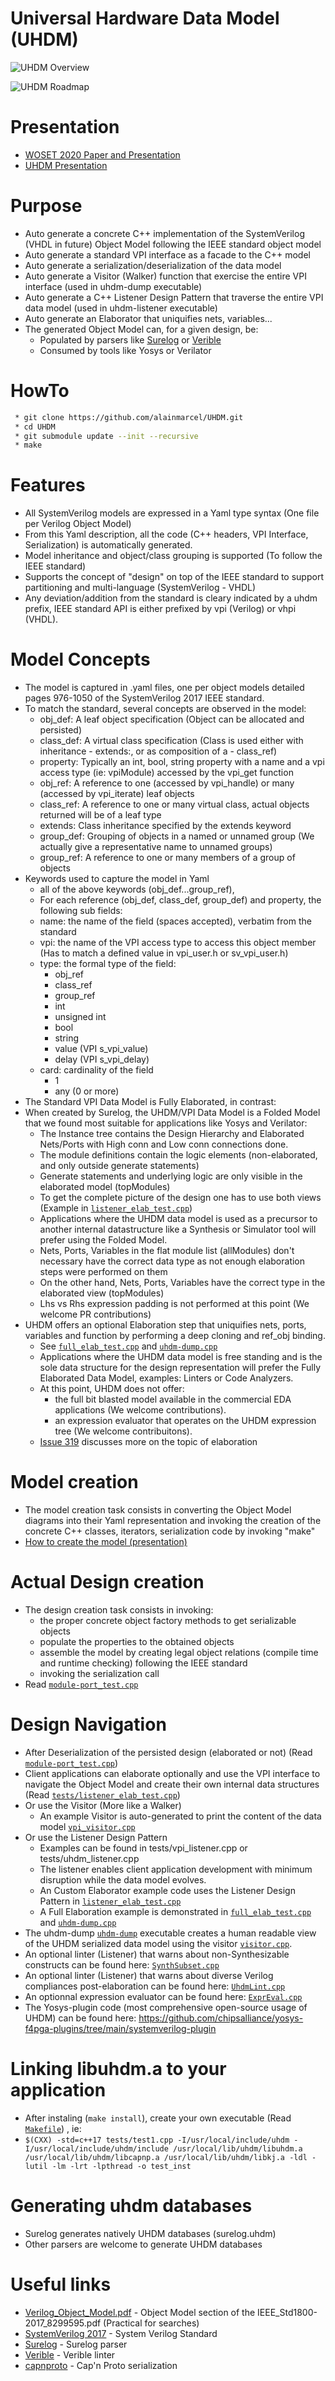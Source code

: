 # Universal Hardware Data Model (UHDM)


![UHDM Overview](/images/UHDM.png)

![UHDM Roadmap](/images/UHDM_future.png)

# Presentation
* [WOSET 2020 Paper and Presentation](https://woset-workshop.github.io/WOSET2020.html#article-10)
* [UHDM Presentation](https://docs.google.com/presentation/d/1evu8aBWMFwi_UrK-DfWXowfsXM4Bp9knQuHV24lwkPc/edit#slide=id.p)

# Purpose

 * Auto generate a concrete C++ implementation of the SystemVerilog (VHDL in future) Object Model following the IEEE standard object model
 * Auto generate a standard VPI interface as a facade to the C++ model
 * Auto generate a serialization/deserialization of the data model
 * Auto generate a Visitor (Walker) function that exercise the entire VPI interface (used in uhdm-dump executable)
 * Auto generate a C++ Listener Design Pattern that traverse the entire VPI data model (used in uhdm-listener executable)
 * Auto generate an Elaborator that uniquifies nets, variables...
 * The generated Object Model can, for a given design, be:
    * Populated by parsers like [Surelog](https://github.com/alainmarcel/Surelog/) or [Verible](https://github.com/google/verible)
    * Consumed by tools like Yosys or Verilator

# HowTo

```bash
 * git clone https://github.com/alainmarcel/UHDM.git
 * cd UHDM
 * git submodule update --init --recursive
 * make
```

# Features
 * All SystemVerilog models are expressed in a Yaml type syntax (One file per Verilog Object Model)
 * From this Yaml description, all the code (C++ headers, VPI Interface, Serialization) is automatically generated.
 * Model inheritance and object/class grouping is supported (To follow the IEEE standard)
 * Supports the concept of "design" on top of the IEEE standard to support partitioning and multi-language (SystemVerilog - VHDL)
 * Any deviation/addition from the standard is cleary indicated by a uhdm prefix, IEEE standard API is either prefixed by vpi (Verilog) or vhpi (VHDL).


# Model Concepts
 * The model is captured in .yaml files, one per object models detailed pages 976-1050 of the SystemVerilog 2017 IEEE standard.
 * To match the standard, several concepts are observed in the model:
    * obj_def: A leaf object specification (Object can be allocated and persisted)
    * class_def: A virtual class specification (Class is used either with inheritance - extends:, or as composition of a - class_ref)
    * property: Typically an int, bool, string property with a name and a vpi access type (ie: vpiModule) accessed by the vpi_get function
    * obj_ref: A reference to one (accessed by vpi_handle) or many (accessed by vpi_iterate) leaf objects
    * class_ref: A reference to one or many virtual class, actual objects returned will be of a leaf type
    * extends: Class inheritance specified by the extends keyword
    * group_def: Grouping of objects in a named or unnamed group (We actually give a representative name to unnamed groups)
    * group_ref: A reference to one or many members of a group of objects
 * Keywords used to capture the model in Yaml
    * all of the above keywords (obj_def...group_ref),
    * For each reference (obj_def, class_def, group_def) and property, the following sub fields:
    * name: the name of the field (spaces accepted), verbatim from the standard
    * vpi: the name of the VPI access type to access this object member (Has to match a defined value in vpi_user.h or sv_vpi_user.h)
    * type: the formal type of the field:
      * obj_ref
      * class_ref
      * group_ref
      * int
      * unsigned int
      * bool
      * string
      * value (VPI s_vpi_value)
      * delay (VPI s_vpi_delay)
    * card: cardinality of the field
      * 1
      * any (0 or more)
 * The Standard VPI Data Model is Fully Elaborated, in contrast:
 * When created by Surelog, the UHDM/VPI Data Model is a Folded Model that we found most suitable for applications like Yosys and Verilator:
    * The Instance tree contains the Design Hierarchy and Elaborated Nets/Ports with High conn and Low conn connections done.
    * The module definitions contain the logic elements (non-elaborated, and only outside generate statements)
    * Generate statements and underlying logic are only visible in the elaborated model (topModules)
    * To get the complete picture of the design one has to use both views (Example in [`listener_elab_test.cpp`](tests/listener_elab_test.cpp))
    * Applications where the UHDM data model is used as a precursor to another internal datastructure like a Synthesis or Simulator tool will prefer using the Folded Model.
    * Nets, Ports, Variables in the flat module list (allModules) don't necessary have the correct data type as not enough elaboration steps were performed on them
    * On the other hand, Nets, Ports, Variables have the correct type in the elaborated view (topModules)
    * Lhs vs Rhs expression padding is not performed at this point (We welcome PR contributions)
 * UHDM offers an optional Elaboration step that uniquifies nets, ports, variables and function by performing a deep cloning and ref_obj binding.
    * See [`full_elab_test.cpp`](tests/full_elab_test.cpp) and [`uhdm-dump.cpp`](util/uhdm-dump.cpp)
    * Applications where the UHDM data model is free standing and is the sole data structure for the design representation will prefer the Fully Elaborated Data Model, examples: Linters or Code Analyzers.
    * At this point, UHDM does not offer:
       * the full bit blasted model available in the commercial EDA applications (We welcome contributions).
       * an expression evaluator that operates on the UHDM expression tree (We welcome contribuitons).
    * [Issue 319](https://github.com/chipsalliance/UHDM/issues/319) discusses more on the topic of elaboration
    
# Model creation
 * The model creation task consists in converting the Object Model diagrams into their Yaml representation and invoking the creation of the concrete
 C++ classes, iterators, serialization code by invoking "make"
 * [How to create the model (presentation)](https://docs.google.com/presentation/d/1SGpgeeWmxJ-1AU8EKABrTyKwcfHOe-pfK8yXArTKIz8/edit?usp=sharing)


# Actual Design creation
 * The design creation task consists in invoking:
   * the proper concrete object factory methods to get serializable objects
   * populate the properties to the obtained objects
   * assemble the model by creating legal object relations (compile time and runtime checking) following the IEEE standard
   * invoking the serialization call
 * Read [`module-port_test.cpp`](tests/module-port_test.cpp)


# Design Navigation
 * After Deserialization of the persisted design (elaborated or not) (Read [`module-port_test.cpp`](tests/module-port_test.cpp))
 * Client applications can elaborate optionally and use the VPI interface to navigate the Object Model and create their own internal data structures (Read [`tests/listener_elab_test.cpp`](tests/listener_elab_test.cpp))
 * Or use the Visitor (More like a Walker)
   * An example Visitor is auto-generated to print the content of the data model [`vpi_visitor.cpp`](templates/vpi_visitor.cpp)
 * Or use the Listener Design Pattern
   * Examples can be found in tests/vpi_listener.cpp or tests/uhdm_listener.cpp
   * The listener enables client application development with minimum disruption while the data model evolves.
   * An Custom Elaborator example code uses the Listener Design Pattern in [`listener_elab_test.cpp`](tests/listener_elab_test.cpp)
   * A Full Elaboration example is demonstrated in [`full_elab_test.cpp`](tests/full_elab_test.cpp) and [`uhdm-dump.cpp`](util/uhdm-dump.cpp)
 * The uhdm-dump [`uhdm-dump`](util/uhdm-dump.cpp) executable creates a human readable view of the UHDM serialized data model using the visitor [`visitor.cpp`](templates/vpi_visitor.cpp).
 * An optional linter (Listener) that warns about non-Synthesizable constructs can be found here: [`SynthSubset.cpp`](templates/SynthSubset.cpp)
 * An optional linter (Listener) that warns about diverse Verilog compliances post-elaboration can be found here: [`UhdmLint.cpp`](templates/UhdmLint.cpp)
 * An optionnal expression evaluator can be found here: [`ExprEval.cpp`](templates/ExprEval.cpp)
 * The Yosys-plugin code (most comprehensive open-source usage of UHDM) can be found here: https://github.com/chipsalliance/yosys-f4pga-plugins/tree/main/systemverilog-plugin 

# Linking libuhdm.a to your application
 * After instaling (`make install`), create your own executable (Read [`Makefile`](Makefile)) , ie:
 * `$(CXX) -std=c++17 tests/test1.cpp -I/usr/local/include/uhdm -I/usr/local/include/uhdm/include /usr/local/lib/uhdm/libuhdm.a /usr/local/lib/uhdm/libcapnp.a /usr/local/lib/uhdm/libkj.a -ldl -lutil -lm -lrt -lpthread -o test_inst`


# Generating uhdm databases
 * Surelog generates natively UHDM databases (surelog.uhdm)
 * Other parsers are welcome to generate UHDM databases


# Useful links
* [Verilog_Object_Model.pdf](third_party/Verilog_Object_Model.pdf) - Object Model section of the IEEE_Std1800-2017_8299595.pdf (Practical for searches)
* [SystemVerilog 2017](http://ecee.colorado.edu/~mathys/ecen2350/IntelSoftware/pdf/IEEE_Std1800-2017_8299595.pdf) - System Verilog Standard
* [Surelog](https://github.com/alainmarcel/Surelog/) - Surelog parser
* [Verible](https://github.com/google/verible) - Verible linter
* [capnproto](https://capnproto.org/) - Cap'n Proto serialization
